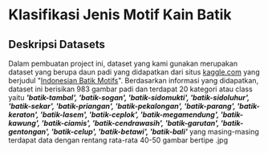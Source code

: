 # Klasifikasi Jenis Motif Kain Batik
## Deskripsi Datasets
Dalam pembuatan project ini, dataset yang kami gunakan merupakan dataset yang berupa daun padi yang didapatkan dari situs [kaggle.com](www.kaggle.com) yang berjudul "[Indonesian Batik Motifs](https://www.kaggle.com/dionisiusdh/indonesian-batik-motifs)". Berdasarkan informasi yang didapatkan, dataset ini berisikan 983 gambar padi dan terdapat 20 kategori atau class yaitu ***'batik-tambal', 'batik-sogan', 'batik-sidomukti', 'batik-sidoluhur', 'batik-sekar', 'batik-priangan', 'batik-pekalongan', 'batik-parang', 'batik-keraton', 'batik-lasem', 'batik-ceplok', 'batik-megamendung', 'batik-kawung', 'batik-ciamis', 'batik-cendrawasih', 'batik-garutan', 'batik-gentongan', 'batik-celup', 'batik-betawi', 'batik-bali'*** yang masing-masing terdapat data dengan rentang rata-rata 40-50 gambar bertipe .jpg
